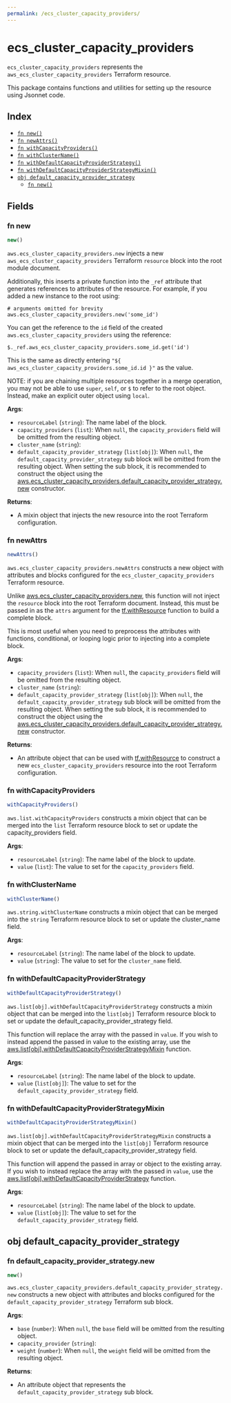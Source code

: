 ```yaml
---
permalink: /ecs_cluster_capacity_providers/
---
```


# ecs_cluster_capacity_providers

`ecs_cluster_capacity_providers` represents the `aws_ecs_cluster_capacity_providers` Terraform resource.



This package contains functions and utilities for setting up the resource using Jsonnet code.


## Index

* [`fn new()`](#fn-new)
* [`fn newAttrs()`](#fn-newattrs)
* [`fn withCapacityProviders()`](#fn-withcapacityproviders)
* [`fn withClusterName()`](#fn-withclustername)
* [`fn withDefaultCapacityProviderStrategy()`](#fn-withdefaultcapacityproviderstrategy)
* [`fn withDefaultCapacityProviderStrategyMixin()`](#fn-withdefaultcapacityproviderstrategymixin)
* [`obj default_capacity_provider_strategy`](#obj-default_capacity_provider_strategy)
  * [`fn new()`](#fn-default_capacity_provider_strategynew)

## Fields

### fn new

```ts
new()
```


`aws.ecs_cluster_capacity_providers.new` injects a new `aws_ecs_cluster_capacity_providers` Terraform `resource`
block into the root module document.

Additionally, this inserts a private function into the `_ref` attribute that generates references to attributes of the
resource. For example, if you added a new instance to the root using:

    # arguments omitted for brevity
    aws.ecs_cluster_capacity_providers.new('some_id')

You can get the reference to the `id` field of the created `aws.ecs_cluster_capacity_providers` using the reference:

    $._ref.aws_ecs_cluster_capacity_providers.some_id.get('id')

This is the same as directly entering `"${ aws_ecs_cluster_capacity_providers.some_id.id }"` as the value.

NOTE: if you are chaining multiple resources together in a merge operation, you may not be able to use `super`, `self`,
or `$` to refer to the root object. Instead, make an explicit outer object using `local`.

**Args**:
  - `resourceLabel` (`string`): The name label of the block.
  - `capacity_providers` (`list`):  When `null`, the `capacity_providers` field will be omitted from the resulting object.
  - `cluster_name` (`string`): 
  - `default_capacity_provider_strategy` (`list[obj]`):  When `null`, the `default_capacity_provider_strategy` sub block will be omitted from the resulting object. When setting the sub block, it is recommended to construct the object using the [aws.ecs_cluster_capacity_providers.default_capacity_provider_strategy.new](#fn-ecs_cluster_capacity_providersdefault_capacity_provider_strategynew) constructor.

**Returns**:
- A mixin object that injects the new resource into the root Terraform configuration.


### fn newAttrs

```ts
newAttrs()
```


`aws.ecs_cluster_capacity_providers.newAttrs` constructs a new object with attributes and blocks configured for the `ecs_cluster_capacity_providers`
Terraform resource.

Unlike [aws.ecs_cluster_capacity_providers.new](#fn-ecs_cluster_capacity_providersnew), this function will not inject the `resource`
block into the root Terraform document. Instead, this must be passed in as the `attrs` argument for the
[tf.withResource](https://github.com/tf-libsonnet/core/tree/main/docs#fn-withresource) function to build a complete block.

This is most useful when you need to preprocess the attributes with functions, conditional, or looping logic prior to
injecting into a complete block.

**Args**:
  - `capacity_providers` (`list`):  When `null`, the `capacity_providers` field will be omitted from the resulting object.
  - `cluster_name` (`string`): 
  - `default_capacity_provider_strategy` (`list[obj]`):  When `null`, the `default_capacity_provider_strategy` sub block will be omitted from the resulting object. When setting the sub block, it is recommended to construct the object using the [aws.ecs_cluster_capacity_providers.default_capacity_provider_strategy.new](#fn-ecs_cluster_capacity_providersdefault_capacity_provider_strategynew) constructor.

**Returns**:
  - An attribute object that can be used with [tf.withResource](https://github.com/tf-libsonnet/core/tree/main/docs#fn-withresource) to construct a new `ecs_cluster_capacity_providers` resource into the root Terraform configuration.


### fn withCapacityProviders

```ts
withCapacityProviders()
```

`aws.list.withCapacityProviders` constructs a mixin object that can be merged into the `list`
Terraform resource block to set or update the capacity_providers field.



**Args**:
  - `resourceLabel` (`string`): The name label of the block to update.
  - `value` (`list`): The value to set for the `capacity_providers` field.


### fn withClusterName

```ts
withClusterName()
```

`aws.string.withClusterName` constructs a mixin object that can be merged into the `string`
Terraform resource block to set or update the cluster_name field.



**Args**:
  - `resourceLabel` (`string`): The name label of the block to update.
  - `value` (`string`): The value to set for the `cluster_name` field.


### fn withDefaultCapacityProviderStrategy

```ts
withDefaultCapacityProviderStrategy()
```

`aws.list[obj].withDefaultCapacityProviderStrategy` constructs a mixin object that can be merged into the `list[obj]`
Terraform resource block to set or update the default_capacity_provider_strategy field.

This function will replace the array with the passed in `value`. If you wish to instead append the
passed in value to the existing array, use the [aws.list[obj].withDefaultCapacityProviderStrategyMixin](TODO) function.


**Args**:
  - `resourceLabel` (`string`): The name label of the block to update.
  - `value` (`list[obj]`): The value to set for the `default_capacity_provider_strategy` field.


### fn withDefaultCapacityProviderStrategyMixin

```ts
withDefaultCapacityProviderStrategyMixin()
```

`aws.list[obj].withDefaultCapacityProviderStrategyMixin` constructs a mixin object that can be merged into the `list[obj]`
Terraform resource block to set or update the default_capacity_provider_strategy field.

This function will append the passed in array or object to the existing array. If you wish
to instead replace the array with the passed in `value`, use the [aws.list[obj].withDefaultCapacityProviderStrategy](TODO)
function.


**Args**:
  - `resourceLabel` (`string`): The name label of the block to update.
  - `value` (`list[obj]`): The value to set for the `default_capacity_provider_strategy` field.


## obj default_capacity_provider_strategy



### fn default_capacity_provider_strategy.new

```ts
new()
```


`aws.ecs_cluster_capacity_providers.default_capacity_provider_strategy.new` constructs a new object with attributes and blocks configured for the `default_capacity_provider_strategy`
Terraform sub block.



**Args**:
  - `base` (`number`):  When `null`, the `base` field will be omitted from the resulting object.
  - `capacity_provider` (`string`): 
  - `weight` (`number`):  When `null`, the `weight` field will be omitted from the resulting object.

**Returns**:
  - An attribute object that represents the `default_capacity_provider_strategy` sub block.
